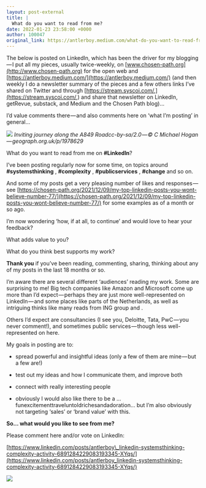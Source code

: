 ```yaml
---
layout: post-external
title: |
  What do you want to read from me?
date: 2022-01-23 23:58:00 +0000
author: 100047
original_link: https://antlerboy.medium.com/what-do-you-want-to-read-from-me-452e4e89796f?source=rss-97852f5a56ae------2
---
```


The below is posted on LinkedIn, which has been the driver for my blogging — I put all my pieces, usually twice-weekly, on [www.chosen-path.org](http://www.chosen-path.org) for the open web and [https://antlerboy.medium.com/](https://antlerboy.medium.com/) (and then weekly I do a newsletter summary of the pieces and a few others links I’ve shared on Twitter and through [https://stream.syscoi.com/,](https://stream.syscoi.com/,) and share that newsletter on LinkedIn, getRevue, substack, and Medium and the Chosen Path blog)…

I’d value comments there — and also comments here on ‘what I’m posting’ in general…

![](https://cdn-images-1.medium.com/max/640/0*26ww0s1CUci4WOfB.jpg)
_Inviting journey along the A849 Roadcc-by-sa/2.0 — © C Michael Hogan — geograph.org.uk/p/1978629_

What do you want to read from me on **#LinkedIn**?

I’ve been posting regularly now for some time, on topics around **#systemsthinking** , **#complexity** , **#publicservices** , **#change** and so on.

And some of my posts get a very pleasing number of likes and responses — see [https://chosen-path.org/2021/12/09/my-top-linkedin-posts-you-wont-believe-number-77/](https://chosen-path.org/2021/12/09/my-top-linkedin-posts-you-wont-believe-number-77/) for some examples as of a month or so ago.

I’m now wondering ‘how, if at all, to continue’ and would love to hear your feedback?

What adds value to you?

What do you think best supports my work?

**Thank you** if you’ve been reading, commenting, sharing, thinking about any of my posts in the last 18 months or so.

I’m aware there are several different ‘audiences’ reading my work. Some are surprising to me! Big tech companies like Amazon and Microsoft come up more than I’d expect — perhaps they are just more well-represented on LinkedIn — and some places like parts of the Netherlands, as well as intriguing thinks like many reads from ING group and .

Others I’d expect are consultancies (I see you, Deloitte, Tata, PwC — you never comment!), and sometimes public services — though less well-represented on here.

My goals in posting are to:

- spread powerful and insightful ideas (only a few of them are mine — but a few are!)

- test out my ideas and how I communicate them, and improve both

- connect with really interesting people

- obviously I would also like there to be a … funexcitementtraveluntoldrichesandadoration… but I’m also obviously not targeting ‘sales’ or ‘brand value’ with this.

**So… what would you like to see from me?**

Please comment here and/or vote on LinkedIn:

[https://www.linkedin.com/posts/antlerboy\_linkedin-systemsthinking-complexity-activity-6891284229083193345-XYqs/](https://www.linkedin.com/posts/antlerboy_linkedin-systemsthinking-complexity-activity-6891284229083193345-XYqs/)

 ![](https://medium.com/_/stat?event=post.clientViewed&referrerSource=full_rss&postId=452e4e89796f)
